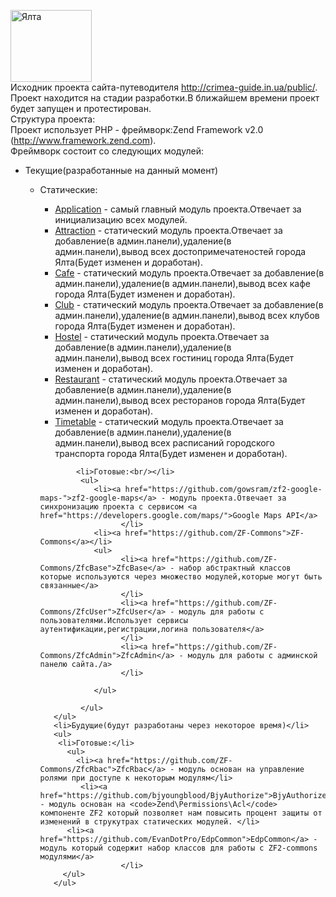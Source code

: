 
<img src="http://s-group.in.ua/yalta/public/img/logo1.png" width="130" height="115" alt="Ялта"><br/>
Исходник проекта сайта-путеводителя http://crimea-guide.in.ua/public/.
Проект находится на стадии разработки.В ближайшем времени проект будет запущен и протестирован.<br/>
Структура проекта:<br/>
Проект использует PHP - фреймворк:Zend Framework v2.0 (http://www.framework.zend.com). <br/>
Фреймворк состоит со следующих модулей:<br/>
<ul>
    <li>Текущие(разработанные на данный  момент)</li>
      <ul>
         <li>Статические:<br/></li> 
          <ul>
               <li> <a href="https://github.com/alfared/yalta/tree/master/module/Application">Application</a>  - самый главный модуль проекта.Отвечает за 
        инициализацию всех модулей.</li>
               <li> <a href="https://github.com/alfared/yalta/tree/master/module/Attraction">Attraction</a> - cтатический модуль проекта.Отвечает за добавление(в админ.панели),удаление(в админ.панели),вывод всех достопримечатеностей города Ялта(Будет изменен и доработан).
              </li>
               <li> <a href="https://github.com/alfared/yalta/tree/master/module/Cafe">Cafe</a> - cтатический модуль проекта.Отвечает за добавление(в админ.панели),удаление(в админ.панели),вывод всех кафе города Ялта(Будет изменен и доработан).
              </li>
              <li> <a href="https://github.com/alfared/yalta/tree/master/module/Club">Club</a> - cтатический модуль проекта.Отвечает за добавление(в админ.панели),удаление(в админ.панели),вывод всех клубов города Ялта(Будет изменен и доработан).
              </li>
              <li> <a href="https://github.com/alfared/yalta/tree/master/module/Hostel">Hostel</a> - cтатический модуль проекта.Отвечает за добавление(в админ.панели),удаление(в админ.панели),вывод всех гостиниц города Ялта(Будет изменен и доработан).
              </li>
              <li> <a href="https://github.com/alfared/yalta/tree/master/module/Restaurant">Restaurant</a> - cтатический модуль проекта.Отвечает за добавление(в админ.панели),удаление(в админ.панели),вывод всех ресторанов города Ялта(Будет изменен и доработан).
               </li>
              <li> <a href="https://github.com/alfared/yalta/tree/master/module/Timetable">Timetable</a> - cтатический модуль проекта.Отвечает за добавление(в админ.панели),удаление(в админ.панели),вывод всех расписаний городского транспорта города Ялта(Будет изменен и доработан).
               </li>
         </ul>
         
            <li>Готовые:<br/></li> 
             <ul>
                <li><a href="https://github.com/gowsram/zf2-google-maps-">zf2-google-maps</a> - модуль проекта.Отвечает за синхронизацию проекта с сервисом <a href="https://developers.google.com/maps/">Google Maps API</a>
                      </li>
                <li><a href="https://github.com/ZF-Commons">ZF-Commons</a></li>
                <ul>                     
                      <li><a href="https://github.com/ZF-Commons/ZfcBase">ZfcBase</a> - набор абстрактный классов которые используются через множество модулей,которые могут быть связанные</a>
                      </li>
                      <li><a href="https://github.com/ZF-Commons/ZfcUser">ZfcUser</a> - модуль для работы с пользователями.Использует сервисы аутентификации,регистрации,логина пользователя</a>
                      </li>
                      <li><a href="https://github.com/ZF-Commons/ZfcAdmin">ZfcAdmin</a> - модуль для работы с админской панелю сайта./a>
                      </li>
                       
                </ul>
               
             </ul>                  
       </ul>
       <li>Будущие(будут разработаны через некоторое время)</li>
       <ul>
        <li>Готовые:</li>
          <ul>
            <li><a href="https://github.com/ZF-Commons/ZfcRbac">ZfcRbac</a> - модуль основан на управление ролями при доступе к некоторым модулям</li>
             <li><a href="https://github.com/bjyoungblood/BjyAuthorize">BjyAuthorize</a> - модуль основан на <code>Zend\Permissions\Acl</code> компоненте ZF2 который позволяет нам повысить процент защиты от изменений в струкутрах статических модулей. </li>
          <li><a href="https://github.com/EvanDotPro/EdpCommon">EdpCommon</a> - модуль который содержит набор классов для работы с ZF2-commons модулями</a>
                      </li>
         </ul>
       </ul>

</ul>
